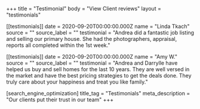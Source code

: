 +++
title = "Testimonial"
body = "View Client reviews"
layout = "testimonials"

[[testimonials]]
date = 2020-09-20T00:00:00.000Z
name = "Linda Tkach"
source = ""
source_label = ""
testimonial = "Andrea did a fantastic job listing and selling our primary house. She had the photographers, appraisal, reports all completed within the 1st week."

[[testimonials]]
date = 2020-09-20T00:00:00.000Z
name = "Amy W."
source = ""
source_label = ""
testimonial = "Andrea and Darrylle have helped us buy and sell homes for the last 10 years. They are well versed in the market and have the best pricing strategies to get the deals done. They truly care about your happiness and treat you like family."

[search_engine_optimization]
title_tag = "Testimonials"
meta_description = "Our clients put their trust in our team"
+++

